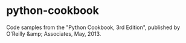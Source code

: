 # python-cookbook
Code samples from the "Python Cookbook, 3rd Edition", published by O'Reilly &amp;amp; Associates, May, 2013. 
